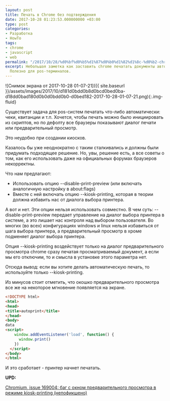 ```yaml
---
layout: post
title: Печать в Chrome без подтверждения
date: 2017-10-28 01:23:53.000000000 +03:00
type: post
categories:
- Разработка
- HowTo
tags:
- chrome
- javascript
- web
permalink: "/2017/10/28/%d0%bf%d0%b5%d1%87%d0%b0%d1%82%d1%8c-%d0%b2-chrome-%d0%b1%d0%b5%d0%b7-%d0%bf%d0%be%d0%b4%d1%82%d0%b2%d0%b5%d1%80%d0%b6%d0%b4%d0%b5%d0%bd%d0%b8%d1%8f/"
excerpt: Небольшая заметка как заставить chrome печатать документы автоматически.
  Полезно для pos-терминалов.
---
```

![Снимок экрана от 2017-10-28 01-07-21]({{ site.baseurl }}/assets/images/2017/10/d181d0bdd0b8d0bcd0bed0ba-d18dd0bad180d0b0d0bdd0b0-d0bed182-2017-10-28-01-07-21.png){:.img-fluid}

Существует задача для pos-систем печатать что-либо автоматически: чеки, квитанции и т.п. Хочется, чтобы печать можно было инициировать из скриптов, но по дефолту все браузеры показывают диалог печати или предварительный просмотр.

Это неудобно при создании киосков.

Казалось бы уже неоднократно с таким сталкивались и должны были придумать подходящее решение. Но, увы, решение есть, а все советы о том, как его использовать даже на официальных форумах браузеров некорректны.

Что нам предлагают:

- Использовать опцию --disable-print-preview (или включать аналогичную настройку в about:flags)
- Вместе с ней включать опцию --kiosk-printing, которая в теории должна избавить нас от диалога выбора принтера.

А вот и нет. Эти опции нельзя использовать совместно. В чем суть: --disable-print-preview передает управление на диалог выбора принтера в системе, а это лишает нас контроля над выбором пользователя. Во многих (во всех) конфигурациях windows и linux нельзя избавиться от шага выбора принтера, а предварительный просмотр в хроме подменяет диалог выбора принтера.

Опция --kiosk-printing воздействует только на диалог предварительного просмотра chrome сразу печатая просматриваемый документ, а если мы его отключим, то и смысла в установке этого параметра нет.

Отсюда вывод: если вы хотите делать автоматическую печать, то используйте только --kiosk-printing.

Из минусов стоит отметить, что окошко предварительного просмотра все же на некоторое мгновение появляется на экране.

```html
<!DOCTYPE html>  
<html>  
<head>  
<title>autoprint</title>  
</head>  
<body>  
data  
<script>  
    window.addEventListener('load', function() {  
      window.print()  
    })  
  </script>  
</body>  
</html>
```

И это сработает - принтер начнет печатать.

**UPD:**

[Chromium, issue 169004: баг с окном предварительного просмотра в режиме kiosk-printing (непофикшено)](https://bugs.chromium.org/p/chromium/issues/detail?id=169004)

